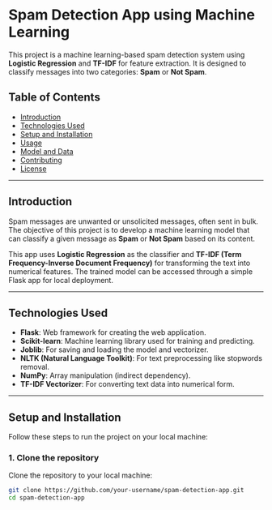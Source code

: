 # **Spam Detection App using Machine Learning**

This project is a machine learning-based spam detection system using **Logistic Regression** and **TF-IDF** for feature extraction. It is designed to classify messages into two categories: **Spam** or **Not Spam**.

## **Table of Contents**
- [Introduction](#introduction)
- [Technologies Used](#technologies-used)
- [Setup and Installation](#setup-and-installation)
- [Usage](#usage)
- [Model and Data](#model-and-data)
- [Contributing](#contributing)
- [License](#license)

---

## **Introduction**

Spam messages are unwanted or unsolicited messages, often sent in bulk. The objective of this project is to develop a machine learning model that can classify a given message as **Spam** or **Not Spam** based on its content.

This app uses **Logistic Regression** as the classifier and **TF-IDF (Term Frequency-Inverse Document Frequency)** for transforming the text into numerical features. The trained model can be accessed through a simple Flask app for local deployment.

---

## **Technologies Used**
- **Flask**: Web framework for creating the web application.
- **Scikit-learn**: Machine learning library used for training and predicting.
- **Joblib**: For saving and loading the model and vectorizer.
- **NLTK (Natural Language Toolkit)**: For text preprocessing like stopwords removal.
- **NumPy**: Array manipulation (indirect dependency).
- **TF-IDF Vectorizer**: For converting text data into numerical form.

---

## **Setup and Installation**

Follow these steps to run the project on your local machine:

### 1. **Clone the repository**

Clone the repository to your local machine:

```bash
git clone https://github.com/your-username/spam-detection-app.git
cd spam-detection-app
